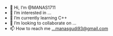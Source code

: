 - 👋 Hi, I’m @MANAS1711
- 👀 I’m interested in ...
- 🌱 I’m currently learning C++
- 💞️ I’m looking to collaborate on ...
- 📫 How to reach me ...manasgudi93@gmail.com

<!---
MANAS1711/MANAS1711 is a ✨ special ✨ repository because its `README.md` (this file) appears on your GitHub profile.
You can click the Preview link to take a look at your changes.
--->
